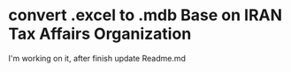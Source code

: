# convert .excel to .mdb Base on IRAN Tax Affairs Organization
I'm working on it, after finish update Readme.md

